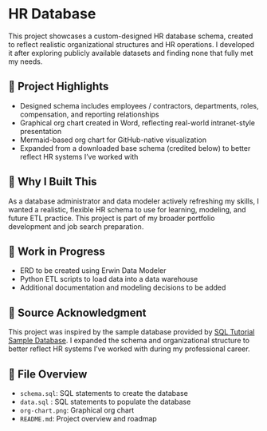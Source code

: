 # HR Database

This project showcases a custom-designed HR database schema, created to reflect realistic organizational structures and HR operations. I developed it after exploring publicly available datasets and finding none that fully met my needs.

## 📌 Project Highlights

- Designed schema includes employees / contractors, departments, roles, compensation, and reporting relationships
- Graphical org chart created in Word, reflecting real-world intranet-style presentation
- Mermaid-based org chart for GitHub-native visualization
- Expanded from a downloaded base schema (credited below) to better reflect HR systems I’ve worked with

## 🧠 Why I Built This

As a database administrator and data modeler actively refreshing my skills, I wanted a realistic, flexible HR schema to use for learning, modeling, and future ETL practice. This project is part of my broader portfolio development and job search preparation.

## 🚧 Work in Progress

- ERD to be created using Erwin Data Modeler
- Python ETL scripts to load data into a data warehouse
- Additional documentation and modeling decisions to be added

## 🔗 Source Acknowledgment

This project was inspired by the sample database provided by [SQL Tutorial Sample Database](https://www.sqltutorial.org/sql-sample-database/). I expanded the schema and organizational structure to better reflect HR systems I’ve worked with during my professional career.

## 📁 File Overview

- `schema.sql`: SQL statements to create the database
- `data.sql` : SQL statements to populate the database
- `org-chart.png`: Graphical org chart
- `README.md`: Project overview and roadmap

